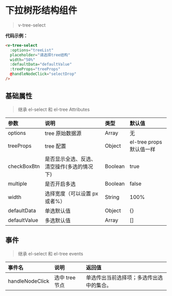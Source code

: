 # 下拉树形结构组件

> v-tree-select

**代码示例：**

```html
<v-tree-select
  :options="treeList"
  placeholder="请选择tree结构"
  width="50%"
  :defaultData="defaultValue"
  :treeProps="treeProps"
  @handleNodeClick="selectDrop"
/>
```

## 基础属性

> 继承 el-select 和 el-tree Attributes

| 参数         | 说明                                       | 类型    | 默认值                   |
| :----------- | :----------------------------------------- | :------ | :----------------------- |
| options      | tree 原始数据源                            | Array   | 无                       |
| treeProps    | tree 配置                                  | Object  | el-tree props 默认值一样 |
| checkBoxBtn  | 是否显示全选、反选、清空操作(多选的情况下) | Boolean | true                     |
| multiple     | 是否开启多选                               | Boolean | false                    |
| width        | 选择宽度（可以设置 px 或者%）              | String  | 100%                     |
| defaultData  | 单选默认值                                 | Object  | {}                       |
| defaultValue | 多选默认值                                 | Array   | []                       |

## 事件

> 继承 el-select 和 el-tree events

| 事件名          | 说明           | 返回值                                   |
| :-------------- | :------------- | :--------------------------------------- |
| handleNodeClick | 选中 tree 节点 | 单选传出当前选择项；多选传出选中的集合。 |

